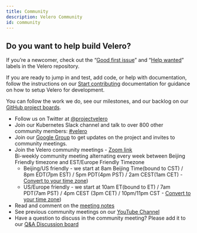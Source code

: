```yaml
---
title: Community
description: Velero Community
id: community
---
```

## Do you want to help build Velero?

If you’re a newcomer, check out the “[Good first issue](https://github.com/vmware-tanzu/velero/issues?q=is%3Aopen+is%3Aissue+label%3A%22Good+first+issue%22)” and “[Help wanted](https://github.com/vmware-tanzu/velero/issues?utf8=%E2%9C%93&q=is%3Aopen+is%3Aissue+label%3A%22Help+wanted%22+)” labels in the Velero repository.

If you are ready to jump in and test, add code, or help with documentation, follow the instructions on our [Start contributing](https://velero.io/docs/main/start-contributing/) documentation for guidance on how to setup Velero for development.

You can follow the work we do, see our milestones, and our backlog on our [GitHub project boards](https://github.com/vmware-tanzu/velero/projects).

* Follow us on Twitter at [@projectvelero](https://twitter.com/projectvelero)
* Join our Kubernetes Slack channel and talk to over 800 other community members: [#velero](https://kubernetes.slack.com/messages/velero)
* Join our [Google Group](https://groups.google.com/forum/#!forum/projectvelero) to get updates on the project and invites to community meetings.
* Join the Velero community meetings  - [Zoom link](https://VMware.zoom.us/j/94501971662?pwd=aUxVbWVEWHZSbDh4ZGdGU1cxYUFoZz09)  
Bi-weekly  community meeting alternating every week between Beijing Friendly timezone and EST/Europe Friendly Timezone  
  * Beijing/US friendly - we start at 8am Beijing Time(bound to CST) / 8pm EDT(7pm EST) / 5pm PDT(4pm PST) / 2am CEST(1am CET) - [Convert to your time zone](https://dateful.com/convert/beijing-china?t=8am))  
  * US/Europe friendly - we start at 10am ET(bound to ET) / 7am PDT(7am PST) / 4pm CEST (3pm CET) / 10pm/11pm CST - [Convert to your time zone](https://dateful.com/convert/est-edt-eastern-time?t=10))  
* Read and comment on the [meeting notes](https://hackmd.io/Jq6F5zqZR7S80CeDWUklkA?view)
* See previous community meetings on our [YouTube Channel](https://www.youtube.com/playlist?list=PL7bmigfV0EqQRysvqvqOtRNk4L5S7uqwM)
* Have a question to discuss in the community meeting? Please add it to our [Q&A Discussion board](https://github.com/vmware-tanzu/velero/discussions/categories/community-support-q-a)
